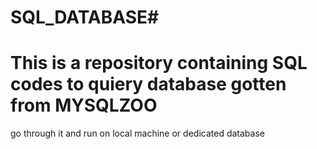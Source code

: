 # SQL_DATABASE#

# This is a repository containing SQL codes to quiery database gotten from MYSQLZOO
go through it and run on local machine or dedicated database
